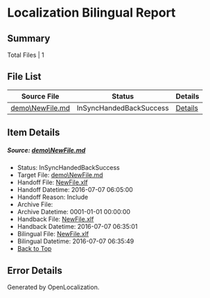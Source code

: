 # <a name='report-top'></a> Localization Bilingual Report

## Summary
 Total Files | 1

## File List
 Source File | Status | Details 
 ----------- | ------ | ------- 
 [demo\NewFile.md](https://github.com/OpenLocalizationOrg/win-cpub-itpro-docs/blob/34ee23d0a9e24b1fc5809c6656c45d808f5d75aa/demo/NewFile.md) | InSyncHandedBackSuccess | [Details](#d395213630a6f16f3fabac4a4ef1cca5b454119f201)

## Item Details
##### <a name='d395213630a6f16f3fabac4a4ef1cca5b454119f201'></a> Source: [demo\NewFile.md](https://github.com/OpenLocalizationOrg/win-cpub-itpro-docs/blob/34ee23d0a9e24b1fc5809c6656c45d808f5d75aa/demo/NewFile.md)
* Status: InSyncHandedBackSuccess
* Target File: [demo\NewFile.md](https://github.com/OpenLocalizationOrg/win-cpub-itpro-docs.zh-cn/blob/1cd62b772bbdfc81df1c4451965233f102b8e5e3/demo/NewFile.md)
* Handoff File: [NewFile.xlf](https://github.com/OpenLocalizationOrg/wdg-test.handoff/blob/d54253fc27c9173b034f56e96a4cfc62ad012645/ol-handoff/en-us.win-cpub-itpro-docs/demo/NewFile.xlf)
* Handoff Datetime: 2016-07-07 06:05:00
* Handoff Reason: Include
* Archive File: 
* Archive Datetime: 0001-01-01 00:00:00
* Handback File: [NewFile.xlf](https://github.com/OpenLocalizationOrg/wdg-test.handback/blob/e44a1c671921d132a2f1b7c9e23a18418b96a69f/ol-handback/zh-cn.win-cpub-itpro-docs/demo/NewFile.xlf)
* Handback Datetime: 2016-07-07 06:35:01
* Bilingual File: [NewFile.xlf](https://github.com/OpenLocalizationOrg/wdg-test.handback/blob/e44a1c671921d132a2f1b7c9e23a18418b96a69f/ol-handback/zh-cn.win-cpub-itpro-docs/demo/NewFile.xlf)
* Bilingual Datetime: 2016-07-07 06:35:49
* [Back to Top](#report-top)


## Error Details

Generated by OpenLocalization.
